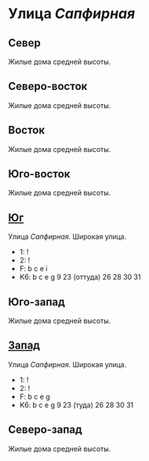 # Улица *Сапфирная*

## Север

Жилые дома средней высоты.

## Северо-восток

Жилые дома средней высоты.

## Восток

Жилые дома средней высоты.

## Юго-восток

Жилые дома средней высоты.

## [Юг](./600090.md)

Улица *Сапфирная*.
Широкая улица.

* 1:    !
* 2:    !
* F:    b   c   e   i
* K6:   b   c   e   g
        9   23 (оттуда) 26  28  30  31

## Юго-запад

Жилые дома средней высоты.

## [Запад](./596080.md)

Улица *Сапфирная*.
Широкая улица.

* 1:    !
* 2:    !
* F:    b   c   e   g
* K6:   b   c   e   g
        9   23 (туда)   26  28  30  31

## Северо-запад

Жилые дома средней высоты.
